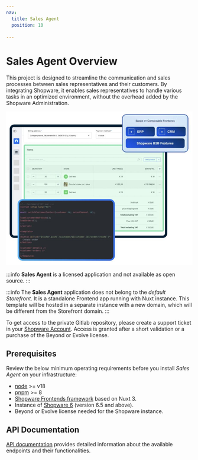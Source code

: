 ```yaml
---
nav:
  title: Sales Agent
  position: 10

---
```


# Sales Agent Overview

This project is designed to streamline the communication and sales processes between sales representatives and their customers. By integrating Shopware, it enables sales representatives to handle various tasks in an optimized environment, without the overhead added by the Shopware Administration.

![ ](../../assets/sales-agent-overview.jpg)

:::info
**Sales Agent** is a licensed application and not available as open source.
:::

:::info
The **Sales Agent** application does not belong to the *default Storefront*. It is a standalone Frontend app running with Nuxt instance. This template will be hosted in a separate instance with a new domain, which will be different from the Storefront domain.
:::

To get access to the private Gitlab repository, please create a support ticket in your [Shopware Account](https://account.shopware.com). Access is granted after a short validation or a purchase of the Beyond or Evolve license.

## Prerequisites

Review the below minimum operating requirements before you install *Sales Agent* on your infrastructure:
* [node](https://nodejs.org/en) >= v18
* [pnpm](https://pnpm.io/installation) >= 8
* [Shopware Frontends framework](https://frontends.shopware.com/) based on Nuxt 3.
* Instance of [Shopware 6](../../guides/installation) (version 6.5 and above).
* Beyond or Evolve license needed for the Shopware instance.


## API Documentation

[API documentation](https://shopware.stoplight.io/docs/swag-sales-agent/) provides detailed information about the available endpoints and their functionalities.